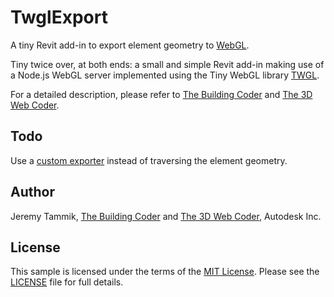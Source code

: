 # TwglExport

A tiny Revit add-in to export element geometry to
[WebGL](https://www.khronos.org/webgl).

Tiny twice over, at both ends: a small and simple Revit add-in making use of a Node.js WebGL server implemented using the Tiny WebGL library
[TWGL](http://twgljs.org).

For a detailed description, please refer to
[The Building Coder](http://thebuildingcoder.typepad.com) and
[The 3D Web Coder](http://the3dwebcoder.typepad.com).


## Todo

Use a
[custom exporter](http://thebuildingcoder.typepad.com/blog/about-the-author.html#5.1)
instead of traversing the element geometry.


## Author

Jeremy Tammik, [The Building Coder](http://thebuildingcoder.typepad.com) and
[The 3D Web Coder](http://the3dwebcoder.typepad.com), Autodesk Inc.


## License

This sample is licensed under the terms of the [MIT License](http://www.apache.org/licenses/LICENSE-2.0).
Please see the [LICENSE](LICENSE) file for full details.